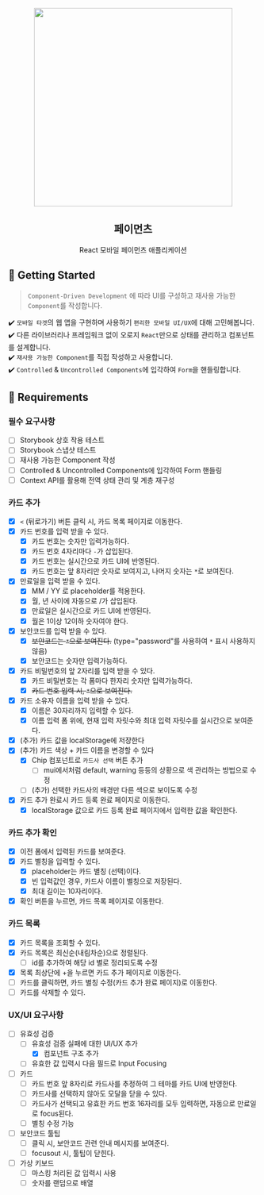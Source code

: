 <p align="middle" >
  <img src="https://techcourse-storage.s3.ap-northeast-2.amazonaws.com/0fefce79602043a9b3281ee1dd8f4be6" width="400">
</p>
<h2 align="middle">페이먼츠</h2>
<p align="middle">React 모바일 페이먼츠 애플리케이션</p>
</p>

## 🚀 Getting Started

> `Component-Driven Development` 에 따라 UI를 구성하고 재사용 가능한 `Component`를 작성합니다.

✔️ `모바일 타겟`의 웹 앱을 구현하며 사용하기 `편리한 모바일 UI/UX`에 대해 고민해봅니다.  
✔️ 다른 라이브러리나 프레임워크 없이 오로지 `React`만으로 상태를 관리하고 컴포넌트를 설계합니다.  
✔️ `재사용 가능한 Component`를 직접 작성하고 사용합니다.  
✔️ `Controlled` & `Uncontrolled Components`에 입각하여 `Form`을 핸들링합니다.

## 📝 Requirements

### 필수 요구사항

- [ ] Storybook 상호 작용 테스트
- [ ] Storybook 스냅샷 테스트
- [ ] 재사용 가능한 Component 작성
- [ ] Controlled & Uncontrolled Components에 입각하여 Form 핸들링
- [ ] Context API를 활용해 전역 상태 관리 및 계층 재구성

### 카드 추가

- [x] `<` (뒤로가기) 버튼 클릭 시, 카드 목록 페이지로 이동한다.
- [x] 카드 번호를 입력 받을 수 있다.
  - [x] 카드 번호는 숫자만 입력가능하다.
  - [x] 카드 번호 4자리마다 `-`가 삽입된다.
  - [x] 카드 번호는 실시간으로 카드 UI에 반영된다.
  - [x] 카드 번호는 앞 8자리만 숫자로 보여지고, 나머지 숫자는 `*`로 보여진다.
- [x] 만료일을 입력 받을 수 있다.
  - [x] MM / YY 로 placeholder를 적용한다.
  - [x] 월, 년 사이에 자동으로 /가 삽입된다.
  - [x] 만료일은 실시간으로 카드 UI에 반영된다.
  - [x] 월은 1이상 12이하 숫자여야 한다.
- [x] 보안코드를 입력 받을 수 있다.
  - [x] ~~보안코드는 `*`으로 보여진다.~~ (type="password"를 사용하여 `*` 표시 사용하지 않음)
  - [x] 보안코드는 숫자만 입력가능하다.
- [x] 카드 비밀번호의 앞 2자리를 입력 받을 수 있다.
  - [x] 카드 비밀번호는 각 폼마다 한자리 숫자만 입력가능하다.
  - [x] ~~카드 번호 입력 시, `*`으로 보여진다.~~
- [x] 카드 소유자 이름을 입력 받을 수 있다.
  - [x] 이름은 30자리까지 입력할 수 있다.
  - [x] 이름 입력 폼 위에, 현재 입력 자릿수와 최대 입력 자릿수를 실시간으로 보여준다.
- [x] (추가) 카드 값을 localStorage에 저장한다
- [x] (추가) 카드 색상 + 카드 이름을 변경할 수 있다
  - [x] Chip 컴포넌트로 `카드사 선택` 버튼 추가
    - [ ] mui에서처럼 default, warning 등등의 상황으로 색 관리하는 방법으로 수정
  - [ ] (추가) 선택한 카드사의 배경만 다른 색으로 보이도록 수정
- [x] 카드 추가 완료시 카드 등록 완료 페이지로 이동한다.
  - [x] localStorage 값으로 카드 등록 완료 페이지에서 입력한 값을 확인한다.

### 카드 추가 확인

- [x] 이전 폼에서 입력된 카드를 보여준다.
- [x] 카드 별칭을 입력할 수 있다.
  - [x] placeholder는 카드 별칭 (선택)이다.
  - [x] 빈 입력값인 경우, 카드사 이름이 별칭으로 저장된다.
  - [x] 최대 길이는 10자리이다.
- [x] 확인 버튼을 누르면, 카드 목록 페이지로 이동한다.

### 카드 목록

- [x] 카드 목록을 조회할 수 있다.
- [x] 카드 목록은 최신순(내림차순)으로 정렬된다.
  - [ ] id를 추가하여 해당 id 별로 정리되도록 수정
- [x] 목록 최상단에 +을 누르면 카드 추가 페이지로 이동한다.
- [ ] 카드를 클릭하면, 카드 별칭 수정(카드 추가 완료 페이지)로 이동한다.
- [ ] 카드를 삭제할 수 있다.

### UX/UI 요구사항

- [ ] 유효성 검증
  - [ ] 유효성 검증 실패에 대한 UI/UX 추가
    - [x] 컴포넌트 구조 추가
  - [ ] 유효한 값 입력시 다음 필드로 Input Focusing
- [ ] 카드
  - [ ] 카드 번호 앞 8자리로 카드사를 추정하여 그 테마를 카드 UI에 반영한다.
  - [ ] 카드사를 선택하지 않아도 모달을 닫을 수 있다.
  - [ ] 카드사가 선택되고 유효한 카드 번호 16자리를 모두 입력하면, 자동으로 만료일로 focus된다.
  - [ ] 별칭 수정 가능
- [ ] 보안코드 툴팁
  - [ ] 클릭 시, 보안코드 관련 안내 메시지를 보여준다.
  - [ ] focusout 시, 툴팁이 닫힌다.
- [ ] 가상 키보드
  - [ ] 마스킹 처리된 값 입력시 사용
  - [ ] 숫자를 랜덤으로 배열
